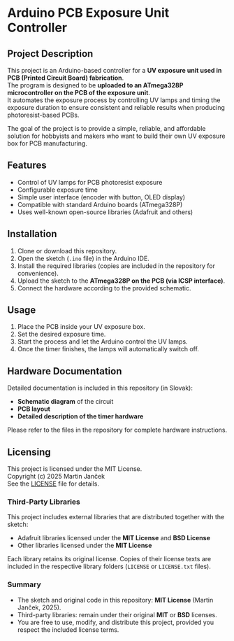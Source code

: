 # Arduino PCB Exposure Unit Controller

## Project Description

This project is an Arduino-based controller for a **UV exposure unit used in PCB (Printed Circuit Board) fabrication**.  
The program is designed to be **uploaded to an ATmega328P microcontroller on the PCB of the exposure unit**.  
It automates the exposure process by controlling UV lamps and timing the exposure duration to ensure consistent and reliable results when producing photoresist-based PCBs.  

The goal of the project is to provide a simple, reliable, and affordable solution for hobbyists and makers who want to build their own UV exposure box for PCB manufacturing.

## Features

- Control of UV lamps for PCB photoresist exposure  
- Configurable exposure time  
- Simple user interface (encoder with button, OLED display)  
- Compatible with standard Arduino boards (ATmega328P)  
- Uses well-known open-source libraries (Adafruit and others)  

## Installation

1. Clone or download this repository.  
2. Open the sketch (`.ino` file) in the Arduino IDE.  
3. Install the required libraries (copies are included in the repository for convenience).  
4. Upload the sketch to the **ATmega328P on the PCB (via ICSP interface)**.  
5. Connect the hardware according to the provided schematic.  

## Usage

1. Place the PCB inside your UV exposure box.  
2. Set the desired exposure time.  
3. Start the process and let the Arduino control the UV lamps.  
4. Once the timer finishes, the lamps will automatically switch off.  

## Hardware Documentation

Detailed documentation is included in this repository (in Slovak):  

- **Schematic diagram** of the circuit  
- **PCB layout**  
- **Detailed description of the timer hardware** 

Please refer to the files in the repository for complete hardware instructions.

## Licensing

This project is licensed under the MIT License.  
Copyright (c) 2025 Martin Janček  
See the [LICENSE](./license.txt) file for details.

### Third-Party Libraries

This project includes external libraries that are distributed together with the sketch:

- Adafruit libraries licensed under the **MIT License** and **BSD License** 
- Other libraries licensed under the **MIT License** 

Each library retains its original license. Copies of their license texts are included in the respective library folders (`LICENSE` or `LICENSE.txt` files).

### Summary

- The sketch and original code in this repository: **MIT License** (Martin Janček, 2025).  
- Third-party libraries: remain under their original **MIT** or **BSD** licenses.  
- You are free to use, modify, and distribute this project, provided you respect the included license terms.
